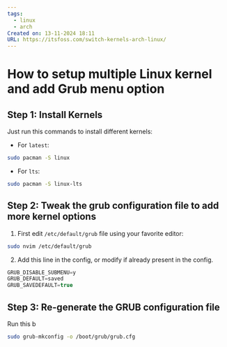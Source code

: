 ```yaml
---
tags:
  - linux
  - arch
Created on: 13-11-2024 18:11
URL: https://itsfoss.com/switch-kernels-arch-linux/
---
```

# How to setup multiple Linux kernel and add Grub menu option

## Step 1: Install Kernels

Just run this commands to install different kernels:

- For `latest`:

```bash
sudo pacman -S linux
```

- For `lts`:

```bash
sudo pacman -S linux-lts
```

## Step 2: Tweak the grub configuration file to add more kernel options

1. First edit `/etc/default/grub` file using your favorite editor:

```bash
sudo nvim /etc/default/grub
```

2. Add this line in the config, or modify if already present in the config.

```c
GRUB_DISABLE_SUBMENU=y
GRUB_DEFAULT=saved
GRUB_SAVEDEFAULT=true
```

## Step 3: Re-generate the GRUB configuration file

Run this b

```bash
sudo grub-mkconfig -o /boot/grub/grub.cfg
```
